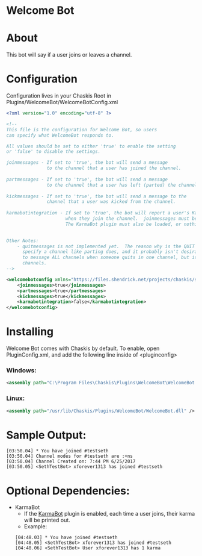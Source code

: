 ﻿Welcome Bot
==============

About
======
This bot will say if a user joins or leaves a channel.

Configuration
=====

Configuration lives in your Chaskis Root in Plugins/WelcomeBot/WelcomeBotConfig.xml
```XML
<?xml version="1.0" encoding="utf-8" ?>

<!--
This file is the configuration for Welcome Bot, so users
can specify what WelcomeBot responds to.

All values should be set to either 'true' to enable the setting
or 'false' to disable the settings.

joinmessages - If set to 'true', the bot will send a message
               to the channel that a user has joined the channel.
               
partmessages - If set to 'true', the bot will send a message
               to the channel that a user has left (parted) the channel.
               
kickmessages - If set to 'true', the bot will send a message to the
               channel that a user was kicked from the channel.
               
karmabotintegration - If set to 'true', the bot will report a user's Karma
                      when they join the channel.  joinmessages must be set to 'true'.
                      The KarmaBot plugin must also be loaded, or nothing will happen.
                      

Other Notes:
    - quitmessages is not implemented yet.  The reason why is the QUIT message does not
      specify a channel like parting does, and it probably isn't desirable for the bot
      to message ALL channels when someone quits in one channel, but is not in most
      channels.
-->    

<welcomebotconfig xmlns="https://files.shendrick.net/projects/chaskis/schemas/welcomebotconfig/2018/welcomebotconfigschema.xsd">
    <joinmessages>true</joinmessages>
    <partmessages>true</partmessages>
    <kickmessages>true</kickmessages>
    <karmabotintegration>false</karmabotintegration>
</welcomebotconfig>
```

Installing
======

Welcome Bot comes with Chaskis by default. To enable, open PluginConfig.xml, and add the following line inside of &lt;pluginconfig&gt;

### Windows: ###

```XML
<assembly path="C:\Program Files\Chaskis\Plugins\WelcomeBot\WelcomeBot.dll" />
```

### Linux: ###

```XML
<assembly path="/usr/lib/Chaskis/Plugins/WelcomeBot/WelcomeBot.dll" />
```

Sample Output:
======

```
[03:50.04] * You have joined #testseth
[03:50.04] Channel modes for #testseth are :+ns
[03:50.04] Channel Created on: 7:44 PM 6/25/2017
[03:50.05] <SethTestBot> xforever1313 has joined #testseth
```

Optional Dependencies:
======

 * KarmaBot
    * If the [KarmaBot](https://github.com/xforever1313/Chaskis/tree/master/Chaskis/Plugins/KarmaBot) plugin is enabled, each time a user joins, their karma will be printed out.
    * Example:
    ```
    [04:48.03] * You have joined #testseth
    [04:48.05] <SethTestBot> xforever1313 has joined #testseth
    [04:48.06] <SethTestBot> User xforever1313 has 1 karma
    ```